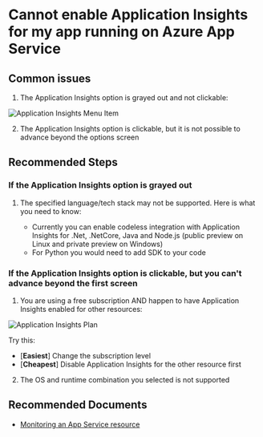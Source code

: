 <properties
    pageTitle="Can't enable Application Insights for applications running on Azure App Service"
    description="Enabling troubleshooting of Application Insights monitoring apps hosted on Azure App Services"
    service="microsoft.insights"
    resource="components"
    authors="MS-jgol"
    ms.author="jgol"
    articleId="insights_appservice"
    displayOrder="99"
    selfHelpType="generic"
    cloudEnvironments="public,fairfax,mooncake,usnat,ussec"
    productPesIds="15693" 
    supportTopicIds="32729619"
    ownershipId="AzureMonitoring_ApplicationInsights"
/>

<!-- appinsights-enable-platform-appservice -->
# **Cannot enable Application Insights for my app running on Azure App Service**

## Common issues

1. The Application Insights option is grayed out and not clickable:

![Application Insights Menu Item](https://docs.microsoft.com/azure/azure-monitor/app/media/troubleshoot/data-collection/appinsights-disabled.png)

2. The Application Insights option is clickable, but it is not possible to advance beyond the options screen

## **Recommended Steps**

### **If the Application Insights option is grayed out**

1. The specified language/tech stack may not be supported. Here is what you need to know: 

    * Currently you can enable codeless integration with Application Insights for .Net, .NetCore, Java and Node.js (public preview on Linux and private preview on Windows)
    * For Python you would need to add SDK to your code

### **If the Application Insights option is clickable, but you can't advance beyond the first screen**

1. You are using a free subscription AND happen to have Application Insights enabled for other resources: 

![Application Insights Plan](https://docs.microsoft.com/azure/azure-monitor/app/media/troubleshoot/data-collection/appinsights-plan.png) 

Try this:

* [**Easiest**] Change the subscription level
* [**Cheapest**] Disable Application Insights for the other resource first

2. The OS and runtime combination you selected is not supported

## **Recommended Documents**

* [Monitoring an App Service resource](https://docs.microsoft.com/azure/azure-monitor/app/azure-web-apps)

<!-- To do: add a link to supported languages/frameworks/features when the doc is fixed!! -->

